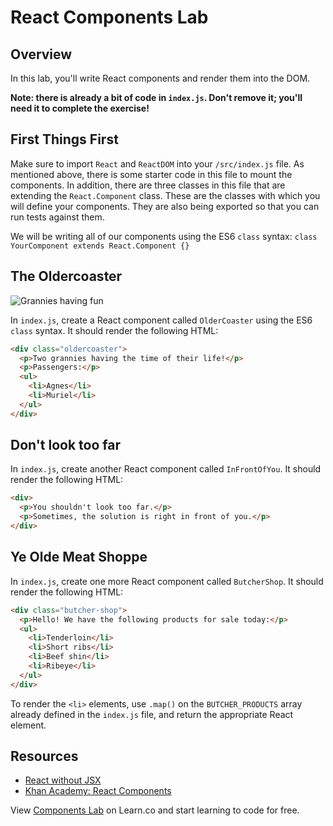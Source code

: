 # React Components Lab

## Overview

In this lab, you'll write React components and render them into the DOM.

**Note: there is already a bit of code in `index.js`. Don't remove it; you'll need it to complete the exercise!**

## First Things First
Make sure to import `React` and `ReactDOM` into your `/src/index.js` file. As mentioned above, there is some starter code in this file to mount the components. In addition, there are three classes in this file that are extending the `React.Component` class. These are the classes with which you will define your components. They are also being exported so that you can run tests against them.

We will be writing all of our components using the ES6 `class` syntax: `class YourComponent extends React.Component {}`

## The Oldercoaster
![Grannies having fun](https://media.giphy.com/media/MMQrQQ87G2MmY/giphy.gif)

In `index.js`, create a React component called `OlderCoaster` using the ES6 `class` syntax. It should render the following HTML:

```html
<div class="oldercoaster">
  <p>Two grannies having the time of their life!</p>
  <p>Passengers:</p>
  <ul>
    <li>Agnes</li>
    <li>Muriel</li>
  </ul>
</div>
```

## Don't look too far
In `index.js`, create another React component called `InFrontOfYou`. It should render the following HTML:

```html
<div>
  <p>You shouldn't look too far.</p>
  <p>Sometimes, the solution is right in front of you.</p>
</div>
```

## Ye Olde Meat Shoppe
In `index.js`, create one more React component called `ButcherShop`. It should render the following HTML:

```html
<div class="butcher-shop">
  <p>Hello! We have the following products for sale today:</p>
  <ul>
    <li>Tenderloin</li>
    <li>Short ribs</li>
    <li>Beef shin</li>
    <li>Ribeye</li>
  </ul>
</div>
```

To render the `<li>` elements, use `.map()` on the `BUTCHER_PRODUCTS` array already defined in the `index.js` file, and return the appropriate React element.

## Resources

- [React without JSX](http://jamesknelson.com/learn-raw-react-no-jsx-flux-es6-webpack/)
- [Khan Academy: React Components](https://khan.github.io/react-components/)

<p class='util--hide'>View <a href='https://learn.co/lessons/react-components-lab'>Components Lab</a> on Learn.co and start learning to code for free.</p>
